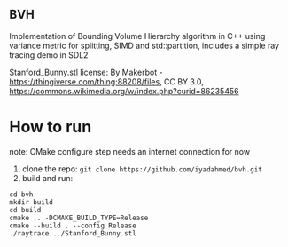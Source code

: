 ## BVH

Implementation of Bounding Volume Hierarchy algorithm in C++ using variance metric for splitting, SIMD and std::partition, includes a simple ray tracing demo in SDL2

Stanford_Bunny.stl license:
By Makerbot - https://thingiverse.com/thing:88208/files, CC BY 3.0, https://commons.wikimedia.org/w/index.php?curid=86235456

# How to run
note: CMake configure step needs an internet connection for now
1. clone the repo: `git clone https://github.com/iyadahmed/bvh.git`
2. build and run:
```
cd bvh
mkdir build
cd build
cmake .. -DCMAKE_BUILD_TYPE=Release
cmake --build . --config Release
./raytrace ../Stanford_Bunny.stl
```

